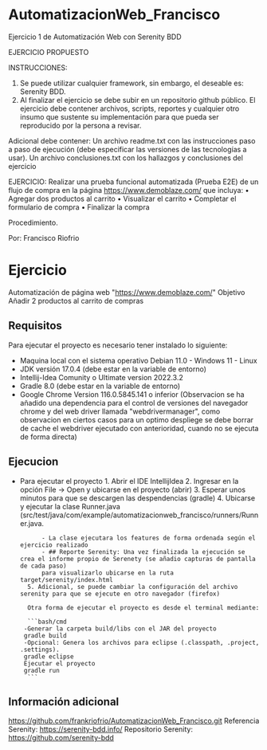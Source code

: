 # AutomatizacionWeb_Francisco
Ejercicio 1 de Automatización Web con Serenity BDD

EJERCICIO PROPUESTO

INSTRUCCIONES:
1. Se puede utilizar cualquier framework, sin embargo, el deseable es: Serenity BDD.
2. Al finalizar el ejercicio se debe subir en un repositorio github público. El ejercicio debe contener archivos, scripts, reportes y cualquier otro insumo que sustente su implementación para que pueda ser reproducido por la persona a revisar. 

Adicional debe contener:
Un archivo readme.txt con las instrucciones paso a paso de ejecución (debe especificar las versiones de las tecnologías a usar).
Un archivo conclusiones.txt con los hallazgos y conclusiones del ejercicio

EJERCICIO:
Realizar una prueba funcional automatizada (Prueba E2E) de un flujo de compra en la página 
https://www.demoblaze.com/ que incluya:
• Agregar dos productos al carrito
• Visualizar el carrito
• Completar el formulario de compra
• Finalizar la compra


Procedimiento.

Por: Francisco Riofrio
# Ejercicio
Automatización de página web "https://www.demoblaze.com/"
Objetivo Añadir 2 productos al carrito de compras


## Requisitos

Para ejecutar el proyecto es necesario tener instalado lo siguiente:

  - Maquina local con el sistema operativo Debian 11.0 - Windows 11 - Linux
  - JDK versión 17.0.4 (debe estar en la variable de entorno)
  - Intellij-Idea Comunity o Ultimate version 2022.3.2
  - Gradle 8.0 (debe estar en la variable de entorno)
  - Google Chrome Version 116.0.5845.141 o inferior (Observacion se ha añadido una dependencia para el control de versiones del navegador chrome y del web driver llamada "webdrivermanager", como observacion en ciertos casos para un optimo despliege se debe borrar de cache el webdriver ejecutado con anterioridad, cuando no se ejecuta de forma directa)



## Ejecucion
- Para ejecutar el proyecto
        1. Abrir el IDE IntellijIdea
        2. Ingresar en la opción File -> Open y ubicarse en el proyecto (abrir)
        3. Esperar unos minutos para que se descargen las despendencias (gradle)
        4. Ubicarse y ejecutar la clase Runner.java (src/test/java/com/example/automatizacionweb_francisco/runners/Runner.java.

            - La clase ejecutara los features de forma ordenada según el ejercicio realizado
            - ## Reporte Serenity: Una vez finalizada la ejecución se crea el informe propio de Serenety (se añadio capturas de pantalla de cada paso)
            para visualizarlo ubicarse en la ruta target/serenity/index.html
        5. Adicional, se puede cambiar la configuración del archivo serenity para que se ejecute en otro navegador (firefox)

        Otra forma de ejecutar el proyecto es desde el terminal mediante:

        ```bash/cmd
       -Generar la carpeta build/libs con el JAR del proyecto
       gradle build
       -Opcional: Genera los archivos para eclipse (.classpath, .project, .settings).
       gradle eclipse
       Ejecutar el proyecto
       gradle run
        ```
## Información adicional
https://github.com/frankriofrio/AutomatizacionWeb_Francisco.git
Referencia Serenity: https://serenity-bdd.info/
Repositorio Serenity: https://github.com/serenity-bdd

